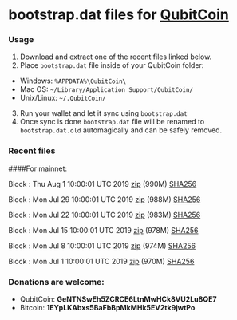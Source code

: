 # bootstrap.dat files for [QubitCoin](https://qubitcoin.cc/)

### Usage

1. Download and extract one of the recent files linked below.
2. Place `bootstrap.dat` file inside of your QubitCoin folder:
 - Windows: `%APPDATA%\QubitCoin\`
 - Mac OS: `~/Library/Application Support/QubitCoin/`
 - Unix/Linux: `~/.QubitCoin/`
3. Run your wallet and let it sync using `bootstrap.dat`
4. Once sync is done `bootstrap.dat` file will be renamed to `bootstrap.dat.old` automagically and can be safely removed.

### Recent files

####For mainnet:

Block : Thu Aug  1 10:00:01 UTC 2019 [zip](https://this-is-my.life/13VS8Q/bootstrap.dat.20190801.zip) (990M) [SHA256](https://this-is-my.life/528Xi/sha256.txt)

Block : Mon Jul 29 10:00:01 UTC 2019 [zip](https://this-is-my.life/8e6xb/bootstrap.dat.20190729.zip) (988M) [SHA256](https://this-is-my.life/XMcQA/sha256.txt)

Block : Mon Jul 22 10:00:01 UTC 2019 [zip](https://this-is-my.life/agaI8/bootstrap.dat.20190722.zip) (983M) [SHA256](https://this-is-my.life/wMA1d/sha256.txt)

Block : Mon Jul 15 10:00:01 UTC 2019 [zip](https://this-is-my.life/kj6hs/bootstrap.dat.20190715.zip) (978M) [SHA256](https://this-is-my.life/bPsZG/sha256.txt)

Block : Mon Jul  8 10:00:01 UTC 2019 [zip](https://this-is-my.life/q8nra/bootstrap.dat.20190708.zip) (974M) [SHA256](https://this-is-my.life/12JzFi/sha256.txt)

Block : Mon Jul  1 10:00:01 UTC 2019 [zip](https://this-is-my.life/qcOLh/bootstrap.dat.20190701.zip) (970M) [SHA256](https://this-is-my.life/4eeWd/sha256.txt)

### Donations are welcome:

- QubitCoin: **GeNTNSwEh5ZCRCE6LtnMwHCk8VU2Lu8QE7**
- Bitcoin: **1EYpLKAbxs5BaFbBpMkMHk5EV2tk9jwtPo**
